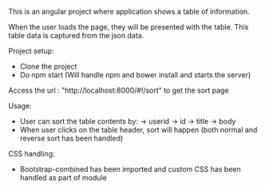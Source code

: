 This is an angular project where application shows a table of information.

When the user loads the page, they will be presented with the table.
This table data is captured from the json data.

Project setup:
- Clone the project
- Do npm start (Will handle npm and bower install and starts the server)

Access the url : "http://localhost:8000/#!/sort" to get the sort page

Usage:
- User can sort the table contents by:
   -> userid
   -> id
   -> title
   -> body
- When user clicks on the table header, sort will happen (both normal and reverse sort has been handled) 

CSS handling:
- Bootstrap-combined has been imported and custom CSS has been handled as part of module